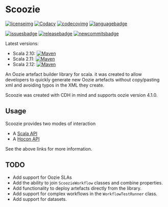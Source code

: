 # Scoozie

[![licenseimg]][licenselink]  [![Codacy][codacyimg]][codacylink]  [![codecovimg]][codcovlink]  [![languagebadge]][languagelink] 

[![issuesbadge]][issueslink] [![releasebadge]][releaselink] [![newcommitsbadge]][newcommitslink]

Latest versions: 

* Scala 2.10:  [![Maven][210mavenimg]][mavenlink]
* Scala 2.11:  [![Maven][211mavenimg]][mavenlink]
* Scala 2.12:  [![Maven][212mavenimg]][mavenlink]

An Oozie artefact builder library for scala.  it was created to allow developers  to quickly generate new Oozie artefacts without copy/pasting xml and avoiding typos in the XML they create.

Scoozie was created with CDH in mind and supports oozie version 4.1.0.

## Usage 
Scoozie provides two modes of interaction

  * A [Scala API](./ScalaAPI.md)
  * A [Hocon API](HoconAPI.md)

See the above links for more information.

## TODO

* Add support for Oozie SLAs
* Add the ability to join `ScoozieWorkflow` classes and combine properties.
* Add functionality to deploy artefacts directly from the library.
* Add support for complex workflows in the `WorkflowTestRunner` class.
* Add support for datasets.

[languagebadge]: https://img.shields.io/github/languages/top/simonjpegg/scoozie.svg?style=flat
[languagelink]: https://www.scala-lang.org/

[issuesbadge]: https://img.shields.io/github/issues/simonjpegg/scoozie.svg?style=flat
[issueslink]: https://github.com/SimonJPegg/scoozie/issues

[licenseimg]: https://img.shields.io/badge/Licence-Apache%202.0-blue.svg
[licenselink]: ./LICENSE

[codacyimg]: https://api.codacy.com/project/badge/grade/fdf40afa99a342b093836bfa22871c2d
[codacylink]: https://app.codacy.com/project/SimonJPegg/scoozie/dashboard?branchId=11167547&token=7tOgXL8Fxmmfddq

[210mavenimg]: https://maven-badges.herokuapp.com/maven-central/org.antipathy/scoozie_2.10/badge.svg
[211mavenimg]: https://maven-badges.herokuapp.com/maven-central/org.antipathy/scoozie_2.11/badge.svg
[212mavenimg]: https://maven-badges.herokuapp.com/maven-central/org.antipathy/scoozie_2.12/badge.svg
[mavenlink]: https://search.maven.org/search?q=scoozie

[codecovimg]: https://api.codacy.com/project/badge/Coverage/4c627c7c58834629a0d737db4097a1b0
[codcovlink]: https://www.codacy.com?utm_source=github.com&utm_medium=referral&utm_content=SimonJPegg/scoozie&utm_campaign=Badge_Coverage

[releasebadge]: https://img.shields.io/github/release/simonjpegg/scoozie.svg?style=flat
[releaselink]: https://github.com/SimonJPegg/scoozie/releases

[newcommitsbadge]: https://img.shields.io/github/commits-since/simonjpegg/scoozie/latest.svg?style=flat
[newcommitslink]: https://github.com/SimonJPegg/scoozie/commits/master